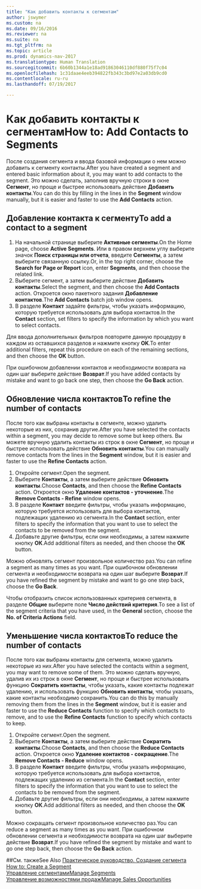 ```yaml
---
title: "Как добавить контакты к сегментам"
author: jswymer
ms.custom: na
ms.date: 09/16/2016
ms.reviewer: na
ms.suite: na
ms.tgt_pltfrm: na
ms.topic: article
ms.prod: dynamics-nav-2017
ms.translationtype: Human Translation
ms.sourcegitcommit: 6b60b1344a1e18ad91863046110df880f75f7c04
ms.openlocfilehash: 1c31daae4eeb394822fb343c3bd97e2a03db9cd0
ms.contentlocale: ru-ru
ms.lasthandoff: 07/19/2017

---
```

# <a name="how-to-add-contacts-to-segments"></a><span data-ttu-id="49e0e-102">Как добавить контакты к сегментам</span><span class="sxs-lookup"><span data-stu-id="49e0e-102">How to: Add Contacts to Segments</span></span>
<span data-ttu-id="49e0e-103">После создания сегмента и ввода базовой информации о нем можно добавить к сегменту контакты.</span><span class="sxs-lookup"><span data-stu-id="49e0e-103">After you have created a segment and entered basic information about it, you may want to add contacts to the segment.</span></span> <span data-ttu-id="49e0e-104">Это можно сделать, заполнив вручную строки в окне **Сегмент**, но проще и быстрее использовать действие **Добавить контакты**.</span><span class="sxs-lookup"><span data-stu-id="49e0e-104">You can do this by filling in the lines in the **Segment** window manually, but it is easier and faster to use the **Add Contacts** action.</span></span>

## <a name="to-add-a-contact-to-a-segment"></a><span data-ttu-id="49e0e-105">Добавление контакта к сегменту</span><span class="sxs-lookup"><span data-stu-id="49e0e-105">To add a contact to a segment</span></span>
1. <span data-ttu-id="49e0e-106">На начальной странице выберите **Активные сегменты**.</span><span class="sxs-lookup"><span data-stu-id="49e0e-106">On the Home page, choose **Active Segments**.</span></span> <span data-ttu-id="49e0e-107">Или в правом верхнем углу выберите значок **Поиск страницы или отчета**, введите **Сегменты**, а затем выберите связанную ссылку.</span><span class="sxs-lookup"><span data-stu-id="49e0e-107">Or, in the top right corner, choose the **Search for Page or Report** icon, enter **Segments**, and then choose the related link.</span></span>  
2. <span data-ttu-id="49e0e-108">Выберите сегмент, а затем выберите действие **Добавить контакты**.</span><span class="sxs-lookup"><span data-stu-id="49e0e-108">Select the segment, and then choose the **Add Contacts** action.</span></span> <span data-ttu-id="49e0e-109">Откроется окно пакетного задания **Добавление контактов**.</span><span class="sxs-lookup"><span data-stu-id="49e0e-109">The **Add Contacts** batch job window opens.</span></span>
3. <span data-ttu-id="49e0e-110">В разделе **Контакт** задайте фильтры, чтобы указать информацию, которую требуется использовать для выбора контактов.</span><span class="sxs-lookup"><span data-stu-id="49e0e-110">In the **Contact** section, set filters to specify the information by which you want to select contacts.</span></span>

<span data-ttu-id="49e0e-111">Для ввода дополнительных фильтров повторите данную процедуру в каждом из оставшихся разделов и нажмите кнопку **OK**.</span><span class="sxs-lookup"><span data-stu-id="49e0e-111">To enter additional filters, repeat this procedure on each of the remaining sections, and then choose the **OK** button.</span></span>

<span data-ttu-id="49e0e-112">При ошибочном добавлении контактов и необходимости возврата на один шаг выберите действие **Возврат**.</span><span class="sxs-lookup"><span data-stu-id="49e0e-112">If you have added contacts by mistake and want to go back one step, then choose the **Go Back** action.</span></span>

## <a name="to-refine-the-number-of-contacts"></a><span data-ttu-id="49e0e-113">Обновление числа контактов</span><span class="sxs-lookup"><span data-stu-id="49e0e-113">To refine the number of contacts</span></span>
<span data-ttu-id="49e0e-114">После того как выбраны контакты в сегменте, можно удалить некоторые из них, сохранив другие.</span><span class="sxs-lookup"><span data-stu-id="49e0e-114">After you have selected the contacts within a segment, you may decide to remove some but keep others.</span></span> <span data-ttu-id="49e0e-115">Вы можете вручную удалить контакты из строк в окне **Сегмент**, но проще и быстрее использовать действие **Обновить контакты**.</span><span class="sxs-lookup"><span data-stu-id="49e0e-115">You can manually remove contacts from the lines in the **Segment** window, but it is easier and faster to use the **Refine Contacts** action.</span></span>

1. <span data-ttu-id="49e0e-116">Откройте сегмент.</span><span class="sxs-lookup"><span data-stu-id="49e0e-116">Open the segment.</span></span>
2. <span data-ttu-id="49e0e-117">Выберите **Контакты**, а затем выберите действие **Обновить контакты**.</span><span class="sxs-lookup"><span data-stu-id="49e0e-117">Choose **Contacts**, and then choose the **Refine Contacts** action.</span></span> <span data-ttu-id="49e0e-118">Откроется окно **Удаление контактов - уточнение**.</span><span class="sxs-lookup"><span data-stu-id="49e0e-118">The **Remove Contacts - Refine** window opens.</span></span>
3. <span data-ttu-id="49e0e-119">В разделе **Контакт** введите фильтры, чтобы указать информацию, которую требуется использовать для выбора контактов, подлежащих удалению из сегмента.</span><span class="sxs-lookup"><span data-stu-id="49e0e-119">In the **Contact** section, enter filters to specify the information that you want to use to select the contacts to be removed from the segment.</span></span>
4. <span data-ttu-id="49e0e-120">Добавьте другие фильтры, если они необходимы, а затем нажмите кнопку **ОК**.</span><span class="sxs-lookup"><span data-stu-id="49e0e-120">Add additional filters as needed, and then choose the **OK** button.</span></span>

<span data-ttu-id="49e0e-121">Можно обновлять сегмент произвольное количество раз.</span><span class="sxs-lookup"><span data-stu-id="49e0e-121">You can refine a segment as many times as you want.</span></span> <span data-ttu-id="49e0e-122">При ошибочном обновлении сегмента и необходимости возврата на один шаг выберите **Возврат**.</span><span class="sxs-lookup"><span data-stu-id="49e0e-122">If you have refined the segment by mistake and want to go one step back, choose the **Go Back**.</span></span>

<span data-ttu-id="49e0e-123">Чтобы отобразить список использованных критериев сегмента, в разделе **Общие** выберите поле **Число действий критерия**.</span><span class="sxs-lookup"><span data-stu-id="49e0e-123">To see a list of the segment criteria that you have used, in the **General** section, choose the **No. of Criteria Actions** field.</span></span>

## <a name="to-reduce-the-number-of-contacts"></a><span data-ttu-id="49e0e-124">Уменьшение числа контактов</span><span class="sxs-lookup"><span data-stu-id="49e0e-124">To reduce the number of contacts</span></span>
<span data-ttu-id="49e0e-125">После того как выбраны контакты для сегмента, можно удалить некоторые из них.</span><span class="sxs-lookup"><span data-stu-id="49e0e-125">After you have selected the contacts within a segment, you may want to remove some of them.</span></span> <span data-ttu-id="49e0e-126">Это можно сделать вручную, удалив их из строк в окне **Сегмент**, но проще и быстрее использовать функцию **Сократить контакты**, чтобы указать, какие контакты подлежат удалению, и использовать функцию **Обновить контакты**, чтобы указать, какие контакты необходимо сохранить.</span><span class="sxs-lookup"><span data-stu-id="49e0e-126">You can do this by manually removing them from the lines in the **Segment** window, but it is easier and faster to use the **Reduce Contacts** function to specify which contacts to remove, and to use the **Refine Contacts** function to specify which contacts to keep.</span></span>

1. <span data-ttu-id="49e0e-127">Откройте сегмент.</span><span class="sxs-lookup"><span data-stu-id="49e0e-127">Open the segment.</span></span>
2. <span data-ttu-id="49e0e-128">Выберите **Контакты**, а затем выберите действие **Сократить контакты**.</span><span class="sxs-lookup"><span data-stu-id="49e0e-128">Choose **Contacts**, and then choose the **Reduce Contacts** action.</span></span> <span data-ttu-id="49e0e-129">Откроется окно **Удаление контактов - сокращение**.</span><span class="sxs-lookup"><span data-stu-id="49e0e-129">The **Remove Contacts - Reduce** window opens.</span></span>
3. <span data-ttu-id="49e0e-130">В разделе **Контакт** введите фильтры, чтобы указать информацию, которую требуется использовать для выбора контактов, подлежащих удалению из сегмента.</span><span class="sxs-lookup"><span data-stu-id="49e0e-130">In the **Contact** section, enter filters to specify the information that you want to use to select the contacts to be removed from the segment.</span></span>
4. <span data-ttu-id="49e0e-131">Добавьте другие фильтры, если они необходимы, а затем нажмите кнопку **ОК**.</span><span class="sxs-lookup"><span data-stu-id="49e0e-131">Add additional filters as needed, and then choose the **OK** button.</span></span>

<span data-ttu-id="49e0e-132">Можно сокращать сегмент произвольное количество раз.</span><span class="sxs-lookup"><span data-stu-id="49e0e-132">You can reduce a segment as many times as you want.</span></span> <span data-ttu-id="49e0e-133">При ошибочном обновлении сегмента и необходимости возврата на один шаг выберите действие **Возврат**.</span><span class="sxs-lookup"><span data-stu-id="49e0e-133">If you have refined the segment by mistake and want to go one step back, then choose the **Go Back** action.</span></span>

##<a name="see-also"></a><span data-ttu-id="49e0e-134">См. также</span><span class="sxs-lookup"><span data-stu-id="49e0e-134">See Also</span></span>
<span data-ttu-id="49e0e-135">[Практическое руководство. Создание сегмента](marketing-how-create-segment.md) </span><span class="sxs-lookup"><span data-stu-id="49e0e-135">[How to: Create a Segment](marketing-how-create-segment.md) </span></span>  
[<span data-ttu-id="49e0e-136">Управление сегментами</span><span class="sxs-lookup"><span data-stu-id="49e0e-136">Manage Segments</span></span>](marketing-segments.md)  
[<span data-ttu-id="49e0e-137">Управление возможностями продаж</span><span class="sxs-lookup"><span data-stu-id="49e0e-137">Manage Sales Opportunities</span></span>](marketing-manage-sales-opportunities.md)  

